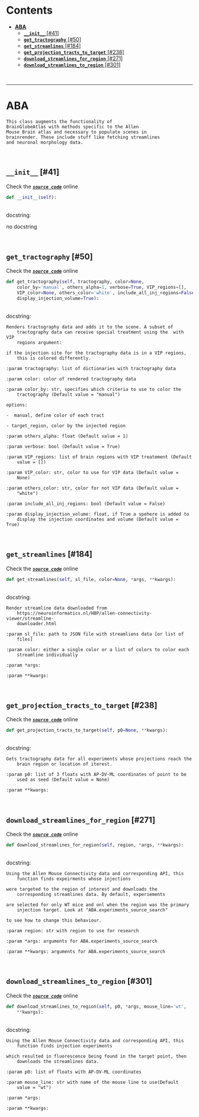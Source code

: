 



Contents
========

* [**ABA**](#aba)
	* [**`__init__`** [#41]](#__init__-41)
	* [**`get_tractography`** [#50]](#get_tractography-50)
	* [**`get_streamlines`** [#184]](#get_streamlines-184)
	* [**`get_projection_tracts_to_target`** [#238]](#get_projection_tracts_to_target-238)
	* [**`download_streamlines_for_region`** [#271]](#download_streamlines_for_region-271)
	* [**`download_streamlines_to_region`** [#301]](#download_streamlines_to_region-301)


&nbsp;

--------
# **ABA**


```
This class augments the functionality of
BrainGlobeAtlas with methods specific to the Allen
Mouse Brain atlas and necessary to populate scenes in 
brainrender. These include stuff like fetching streamlines
and neuronal morphology data. 
```

&nbsp;
## **`__init__`** [#41]
  
Check the [***``source code``***](https://github.com/brainglobe/brainrender/blob/master/brainrender/atlases/aba.py#L41) online

```python
def __init__(self):
```

&nbsp;  
docstring:

no docstring

&nbsp;
## **`get_tractography`** [#50]
  
Check the [***``source code``***](https://github.com/brainglobe/brainrender/blob/master/brainrender/atlases/aba.py#L50) online

```python
def get_tractography(self, tractography, color=None,
    color_by='manual', others_alpha=1, verbose=True, VIP_regions=[],
    VIP_color=None, others_color='white', include_all_inj_regions=False,
    display_injection_volume=True):
```

&nbsp;  
docstring:

```text
Renders tractography data and adds it to the scene. A subset of
    tractography data can receive special treatment using the  with VIP
    regions argument:

if the injection site for the tractography data is in a VIP regions,
    this is colored differently.

:param tractography: list of dictionaries with tractography data

:param color: color of rendered tractography data

:param color_by: str, specifies which criteria to use to color the
    tractography (Default value = "manual")

options:

-  manual, define color of each tract

- target_region, color by the injected region

:param others_alpha: float (Default value = 1)

:param verbose: bool (Default value = True)

:param VIP_regions: list of brain regions with VIP treatement (Default
    value = [])

:param VIP_color: str, color to use for VIP data (Default value =
    None)

:param others_color: str, color for not VIP data (Default value =
    "white")

:param include_all_inj_regions: bool (Default value = False)

:param display_injection_volume: float, if True a spehere is added to
    display the injection coordinates and volume (Default value = True)

```

&nbsp;
## **`get_streamlines`** [#184]
  
Check the [***``source code``***](https://github.com/brainglobe/brainrender/blob/master/brainrender/atlases/aba.py#L184) online

```python
def get_streamlines(self, sl_file, color=None, *args, **kwargs):
```

&nbsp;  
docstring:

```text
Render streamline data downloaded from
    https://neuroinformatics.nl/HBP/allen-connectivity-viewer/streamline-
    downloader.html

:param sl_file: path to JSON file with streamliens data [or list of
    files]

:param color: either a single color or a list of colors to color each
    streamline individually

:param *args:

:param **kwargs:

```

&nbsp;
## **`get_projection_tracts_to_target`** [#238]
  
Check the [***``source code``***](https://github.com/brainglobe/brainrender/blob/master/brainrender/atlases/aba.py#L238) online

```python
def get_projection_tracts_to_target(self, p0=None, **kwargs):
```

&nbsp;  
docstring:

```text
Gets tractography data for all experiments whose projections reach the
    brain region or location of iterest.

:param p0: list of 3 floats with AP-DV-ML coordinates of point to be
    used as seed (Default value = None)

:param **kwargs:

```

&nbsp;
## **`download_streamlines_for_region`** [#271]
  
Check the [***``source code``***](https://github.com/brainglobe/brainrender/blob/master/brainrender/atlases/aba.py#L271) online

```python
def download_streamlines_for_region(self, region, *args, **kwargs):
```

&nbsp;  
docstring:

```text
Using the Allen Mouse Connectivity data and corresponding API, this
    function finds expeirments whose injections

were targeted to the region of interest and downloads the
    corresponding streamlines data. By default, experiements

are selected for only WT mice and onl when the region was the primary
    injection target. Look at "ABA.experiments_source_search"

to see how to change this behaviour.

:param region: str with region to use for research

:param *args: arguments for ABA.experiments_source_search

:param **kwargs: arguments for ABA.experiments_source_search

```

&nbsp;
## **`download_streamlines_to_region`** [#301]
  
Check the [***``source code``***](https://github.com/brainglobe/brainrender/blob/master/brainrender/atlases/aba.py#L301) online

```python
def download_streamlines_to_region(self, p0, *args, mouse_line='wt',
    **kwargs):
```

&nbsp;  
docstring:

```text
Using the Allen Mouse Connectivity data and corresponding API, this
    function finds injection experiments

which resulted in fluorescence being found in the target point, then
    downloads the streamlines data.

:param p0: list of floats with AP-DV-ML coordinates

:param mouse_line: str with name of the mouse line to use(Default
    value = "wt")

:param *args:

:param **kwargs:

```